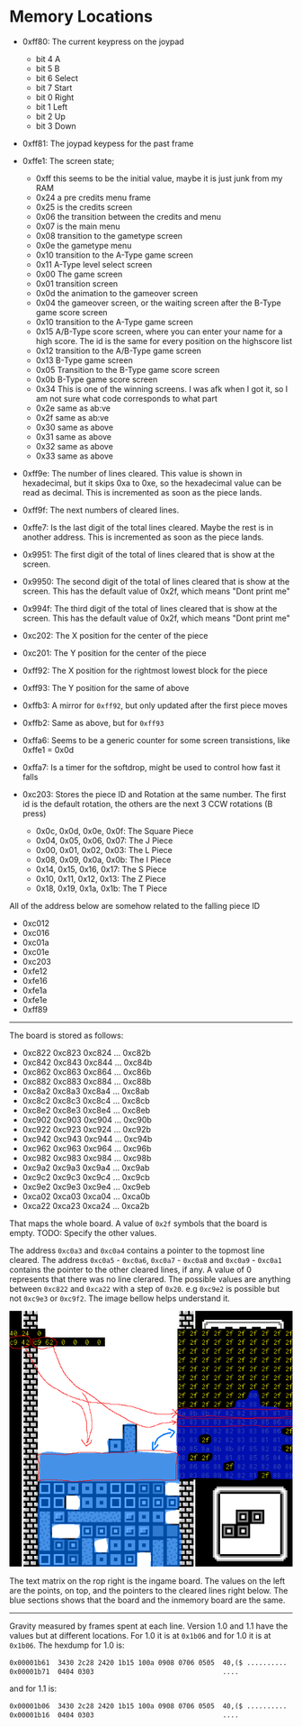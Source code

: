 Memory Locations
================

 * 0xff80: The current keypress on the joypad
   * bit 4 A
   * bit 5 B
   * bit 6 Select
   * bit 7 Start
   * bit 0 Right
   * bit 1 Left
   * bit 2 Up
   * bit 3 Down
 * 0xff81: The joypad keypess for the past frame
 * 0xffe1: The screen state;
   * 0xff this seems to be the initial value, maybe it is just junk from my RAM
   * 0x24 a pre credits menu frame
   * 0x25 is the credits screen
   * 0x06 the transition between the credits and menu
   * 0x07 is the main menu
   * 0x08 transition to the gametype screen
   * 0x0e the gametype menu
   * 0x10 transition to the A-Type game screen
   * 0x11 A-Type level select screen
   * 0x00 The game screen
   * 0x01 transition screen
   * 0x0d the animation to the gameover screen
   * 0x04 the gameover screen, or the waiting screen after the B-Type game score screen
   * 0x10 transition to the A-Type game screen
   * 0x15 A/B-Type score screen, where you can enter your name for a high score. The id is the same for every position on the highscore list
   * 0x12 transition to the A/B-Type game screen
   * 0x13 B-Type game screen
   * 0x05 Transition to the B-Type game score screen
   * 0x0b B-Type game score screen
   * 0x34 This is one of the winning screens. I was afk when I got it, so I am not sure what code corresponds to what part
   * 0x2e same as ab:ve
   * 0x2f same as ab:ve
   * 0x30 same as above
   * 0x31 same as above
   * 0x32 same as above
   * 0x33 same as above

 * 0xff9e: The number of lines cleared. This value is shown in hexadecimal, but it skips 0xa to 0xe, so the hexadecimal value can be read as decimal. This is incremented as soon as the piece lands.
 * 0xff9f: The next numbers of cleared lines.
 * 0xffe7: Is the last digit of the total lines cleared. Maybe the rest is in another address. This is incremented as soon as the piece lands.
 * 0x9951: The first digit of the total of lines cleared that is show at the screen.
 * 0x9950: The second digit of the total of lines cleared that is show at the screen. This has the default value of 0x2f, which means "Dont print me"
 * 0x994f: The third digit of the total of lines cleared that is show at the screen. This has the default value of 0x2f, which means "Dont print me"

 * 0xc202: The X position for the center of the piece
 * 0xc201: The Y position for the center of the piece

 * 0xff92: The X position for the rightmost lowest block for the piece
 * 0xff93: The Y position for the same of above

 * 0xffb3: A mirror for `0xff92`, but only updated after the first piece moves
 * 0xffb2: Same as above, but for `0xff93`

 * 0xffa6: Seems to be a generic counter for some screen transistions, like 0xffe1 = 0x0d
 * 0xffa7: Is a timer for the softdrop, might be used to control how fast it falls

 * 0xc203: Stores the piece ID and Rotation at the same number. The first id is the default rotation, the others are the next 3 CCW rotations (B press)
   * 0x0c, 0x0d, 0x0e, 0x0f: The Square Piece
   * 0x04, 0x05, 0x06, 0x07: The J Piece
   * 0x00, 0x01, 0x02, 0x03: The L Piece
   * 0x08, 0x09, 0x0a, 0x0b: The I Piece
   * 0x14, 0x15, 0x16, 0x17: The S Piece
   * 0x10, 0x11, 0x12, 0x13: The Z Piece
   * 0x18, 0x19, 0x1a, 0x1b: The T Piece

All of the address below are somehow related to the falling piece ID

 * 0xc012
 * 0xc016
 * 0xc01a
 * 0xc01e
 * 0xc203
 * 0xfe12
 * 0xfe16
 * 0xfe1a
 * 0xfe1e
 * 0xff89


---------------------------

The board is stored as follows:
 * 0xc822 0xc823 0xc824 ... 0xc82b
 * 0xc842 0xc843 0xc844 ... 0xc84b
 * 0xc862 0xc863 0xc864 ... 0xc86b
 * 0xc882 0xc883 0xc884 ... 0xc88b
 * 0xc8a2 0xc8a3 0xc8a4 ... 0xc8ab
 * 0xc8c2 0xc8c3 0xc8c4 ... 0xc8cb
 * 0xc8e2 0xc8e3 0xc8e4 ... 0xc8eb
 * 0xc902 0xc903 0xc904 ... 0xc90b
 * 0xc922 0xc923 0xc924 ... 0xc92b
 * 0xc942 0xc943 0xc944 ... 0xc94b
 * 0xc962 0xc963 0xc964 ... 0xc96b
 * 0xc982 0xc983 0xc984 ... 0xc98b
 * 0xc9a2 0xc9a3 0xc9a4 ... 0xc9ab
 * 0xc9c2 0xc9c3 0xc9c4 ... 0xc9cb
 * 0xc9e2 0xc9e3 0xc9e4 ... 0xc9eb
 * 0xca02 0xca03 0xca04 ... 0xca0b
 * 0xca22 0xca23 0xca24 ... 0xca2b

That maps the whole board. A value of `0x2f` symbols that the board is empty. TODO: Specify the other values.

The address `0xc0a3` and `0xc0a4` contains a pointer to the topmost line cleared. The address `0xc0a5` - `0xc0a6`, `0xc0a7` - `0xc0a8` and `0xc0a9` - `0xc0a1` contains the pointer to the other cleared lines, if any. A value of 0 represents that
there was no line clerared.
The possible values are anything between `0xc822` and `0xca22` with a step of `0x20`. e.g `0xc9e2` is possible but not `0xc9e3` or `0xc9f2`. The image bellow helps understand it.

![Board in-memory and Cleared Line pointers](images/board.png?raw=true "In memory Board")

The text matrix on the rop right is the ingame board. The values on the left are the points, on top, and the pointers to the cleared lines right below.
The blue sections shows that the board and the inmemory board are the same.

---------------------------

Gravity measured by frames spent at each line. Version 1.0 and 1.1 have the values but at different locations. For 1.0 it is at `0x1b06` and for 1.0 it is at `0x1b06`.
The hexdump for 1.0 is:


```
0x00001b61  3430 2c28 2420 1b15 100a 0908 0706 0505  40,($ ..........
0x00001b71  0404 0303                                ....
```

and for 1.1 is:

```
0x00001b06  3430 2c28 2420 1b15 100a 0908 0706 0505  40,($ ..........
0x00001b16  0404 0303                                ....
```
